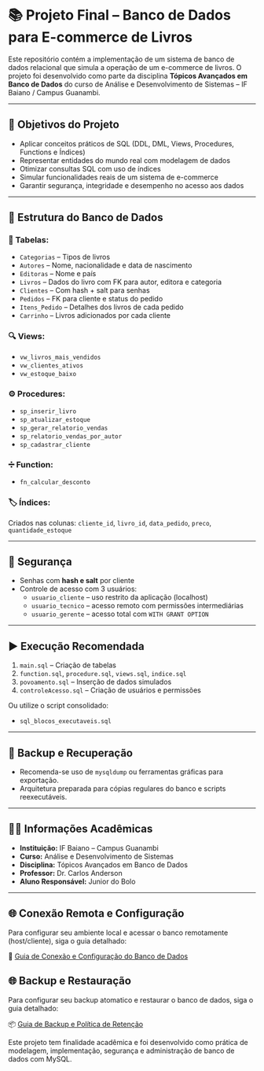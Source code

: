 # 📚 Projeto Final – Banco de Dados para E-commerce de Livros

Este repositório contém a implementação de um sistema de banco de dados relacional que simula a operação de um e-commerce de livros. O projeto foi desenvolvido como parte da disciplina **Tópicos Avançados em Banco de Dados** do curso de Análise e Desenvolvimento de Sistemas – IF Baiano / Campus Guanambi.

---

## 🎯 Objetivos do Projeto

- Aplicar conceitos práticos de SQL (DDL, DML, Views, Procedures, Functions e Índices)
- Representar entidades do mundo real com modelagem de dados
- Otimizar consultas SQL com uso de índices
- Simular funcionalidades reais de um sistema de e-commerce
- Garantir segurança, integridade e desempenho no acesso aos dados

---

## 🧱 Estrutura do Banco de Dados

### 📄 Tabelas:
- `Categorias` – Tipos de livros
- `Autores` – Nome, nacionalidade e data de nascimento
- `Editoras` – Nome e país
- `Livros` – Dados do livro com FK para autor, editora e categoria
- `Clientes` – Com hash + salt para senhas
- `Pedidos` – FK para cliente e status do pedido
- `Itens_Pedido` – Detalhes dos livros de cada pedido
- `Carrinho` – Livros adicionados por cada cliente

### 🔍 Views:
- `vw_livros_mais_vendidos`
- `vw_clientes_ativos`
- `vw_estoque_baixo`

### ⚙️ Procedures:
- `sp_inserir_livro`
- `sp_atualizar_estoque`
- `sp_gerar_relatorio_vendas`
- `sp_relatorio_vendas_por_autor`
- `sp_cadastrar_cliente`

### ➗ Function:
- `fn_calcular_desconto`

### 🏷 Índices:
Criados nas colunas: `cliente_id`, `livro_id`, `data_pedido`, `preco`, `quantidade_estoque`

---

## 🔐 Segurança
- Senhas com **hash e salt** por cliente
- Controle de acesso com 3 usuários:
  - `usuario_cliente` – uso restrito da aplicação (localhost)
  - `usuario_tecnico` – acesso remoto com permissões intermediárias
  - `usuario_gerente` – acesso total com `WITH GRANT OPTION`

---

## ▶️ Execução Recomendada

1. `main.sql` – Criação de tabelas
2. `function.sql`, `procedure.sql`, `views.sql`, `indice.sql`
3. `povoamento.sql` – Inserção de dados simulados
4. `controleAcesso.sql` – Criação de usuários e permissões

Ou utilize o script consolidado:
- `sql_blocos_executaveis.sql`

---

## 💾 Backup e Recuperação

- Recomenda-se uso de `mysqldump` ou ferramentas gráficas para exportação.
- Arquitetura preparada para cópias regulares do banco e scripts reexecutáveis.

---

## 👨‍🏫 Informações Acadêmicas

- **Instituição:** IF Baiano – Campus Guanambi
- **Curso:** Análise e Desenvolvimento de Sistemas
- **Disciplina:** Tópicos Avançados em Banco de Dados
- **Professor:** Dr. Carlos Anderson
- **Aluno Responsável:** Junior do Bolo

---

## 🌐 Conexão Remota e Configuração

Para configurar seu ambiente local e acessar o banco remotamente (host/cliente), siga o guia detalhado:

📄 [Guia de Conexão e Configuração do Banco de Dados](Documentacao/README_CONEXAO.md)

## 🌐 Backup e Restauração

Para configurar seu backup atomatico e restaurar o banco de dados, siga o guia detalhado:

📦 [Guia de Backup e Política de Retenção](Documentacao/README_BACKUP.md)    



Este projeto tem finalidade acadêmica e foi desenvolvido como prática de modelagem, implementação, segurança e administração de banco de dados com MySQL.

